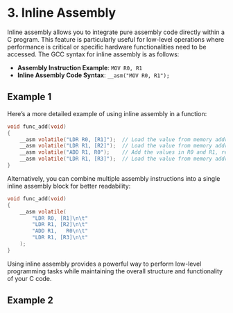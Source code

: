 # 3. Inline Assembly

Inline assembly allows you to integrate pure assembly code directly within a C program. This feature is particularly useful for low-level operations where performance is critical or specific hardware functionalities need to be accessed. The GCC syntax for inline assembly is as follows:

- **Assembly Instruction Example**: `MOV R0, R1`
- **Inline Assembly Code Syntax**: `__asm("MOV R0, R1");`

## Example 1

Here’s a more detailed example of using inline assembly in a function:

```c
void func_add(void)
{
    __asm volatile("LDR R0, [R1]");  // Load the value from memory address in R1 into R0
    __asm volatile("LDR R1, [R2]");  // Load the value from memory address in R2 into R1
    __asm volatile("ADD R1, R0");    // Add the values in R0 and R1, result stored in R1
    __asm volatile("LDR R1, [R3]");  // Load the value from memory address in R3 into R1
}
```

Alternatively, you can combine multiple assembly instructions into a single inline assembly block for better readability:

```c
void func_add(void)
{
    __asm volatile(
        "LDR R0, [R1]\n\t"
        "LDR R1, [R2]\n\t"
        "ADD R1,   R0\n\t"
        "LDR R1, [R3]\n\t"
    );
}
```

Using inline assembly provides a powerful way to perform low-level programming tasks while maintaining the overall structure and functionality of your C code.

## Example 2